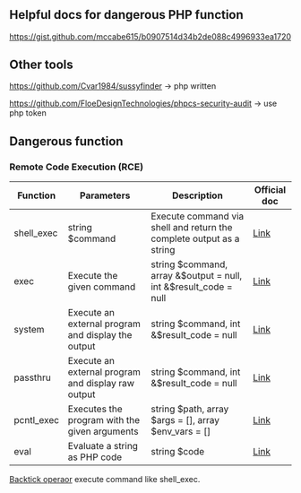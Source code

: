 #

## Helpful docs for dangerous PHP function

https://gist.github.com/mccabe615/b0907514d34b2de088c4996933ea1720

## Other tools

https://github.com/Cvar1984/sussyfinder -> php written

https://github.com/FloeDesignTechnologies/phpcs-security-audit -> use php token

## Dangerous function

### Remote Code Execution (RCE)

| Function | Parameters | Description | Official doc |
| -------- | ---------- | ----------- | ----------------- |
| shell_exec | string $command | Execute command via shell and return the complete output as a string | [Link](https://www.php.net/manual/en/function.shell-exec.php) |
| exec | Execute the given command | string $command, array &$output = null, int &$result_code = null | [Link](https://www.php.net/manual/en/function.exec.php) |
| system | Execute an external program and display the output | string $command, int &$result_code = null | [Link](https://www.php.net/manual/en/function.system.php) |
| passthru | Execute an external program and display raw output | string $command, int &$result_code = null | [Link](https://www.php.net/manual/en/function.passthru.php) |
| pcntl_exec |  Executes the program with the given arguments | string $path, array $args = [], array $env_vars = [] | [Link](https://www.php.net/manual/en/function.pcntl-exec.php) |
| eval | Evaluate a string as PHP code | string $code | [Link](https://www.php.net/manual/en/function.eval.php) |


[Backtick operaor](https://www.php.net/manual/en/language.operators.execution.php) execute command like shell_exec.